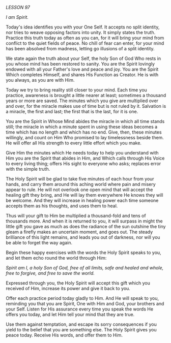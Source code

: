 *LESSON 97*

*I am Spirit.*

Today's idea identifies you with your One Self. It accepts no split identity, nor tries to weave opposing factors into unity. It simply states the truth. Practice this truth today as often as you can, for it will bring your mind from conflict to the quiet fields of peace. No chill of fear can enter, for your mind has been absolved from madness, letting go illusions of a split identity.

We state again the truth about your Self, the holy Son of God Who rests in you whose mind has been restored to sanity. You are the Spirit lovingly endowed with all your Father's love and peace and joy. You are the Spirit Which completes Himself, and shares His Function as Creator. He is with you always, as you are with Him.

Today we try to bring reality still closer to your mind. Each time you practice, awareness is brought a little nearer at least; sometimes a thousand years or more are saved. The minutes which you give are multiplied over and over, for the miracle makes use of time but is not ruled by it. Salvation is a miracle, the first and last; the first that is the last, for it is one.

You are the Spirit in Whose Mind abides the miracle in which all time stands still; the miracle in which a minute spent in using these ideas becomes a time which has no length and which has no end. Give, then, these minutes willingly, and count on Him Who promised to lay timelessness beside them. He will offer all His strength to every little effort which you make.

Give Him the minutes which He needs today to help you understand with Him you are the Spirit that abides in Him, and Which calls through His Voice to every living thing; offers His sight to everyone who asks; replaces error with the simple truth.

The Holy Spirit will be glad to take five minutes of each hour from your hands, and carry them around this aching world where pain and misery appear to rule. He will not overlook one open mind that will accept the healing gift they bring, and He will lay them everywhere He knows they will be welcome. And they will increase in healing power each time someone accepts them as his thoughts, and uses them to heal.

Thus will your gift to Him be multiplied a thousand-fold and tens of thousands more. And when it is returned to you, it will surpass in might the little gift you gave as much as does the radiance of the sun outshine the tiny gleam a firefly makes an uncertain moment, and goes out. The steady brilliance of this light remains, and leads you out of darkness, nor will you be able to forget the way again.

Begin these happy exercises with the words the Holy Spirit speaks to you, and let them echo round the world through Him:

_Spirit am I, a holy Son of God, free of all limits, safe and healed and whole, free to forgive, and free to save the world._

Expressed through you, the Holy Spirit will accept this gift which you received of Him, increase its power and give it back to you.

Offer each practice period today gladly to Him. And He will speak to you, reminding you that you are Spirit, One with Him and God, your brothers and your Self. Listen for His assurance every time you speak the words He offers you today, and let Him tell your mind that they are true.

Use them against temptation, and escape its sorry consequences if you yield to the belief that you are something else. The Holy Spirit gives you peace today. Receive His words, and offer them to Him.